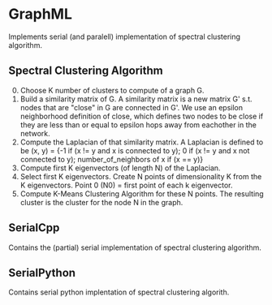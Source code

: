 # GraphML
Implements serial (and paralell) implementation of spectral clustering algorithm.

## Spectral Clustering Algorithm
0. Choose K number of clusters to compute of a graph G.
1. Build a similarity matrix of G. A similarity matrix is a new matrix G'
s.t. nodes that are "close" in G are connected in G'. We use an epsilon neighborhood
definition of close, which defines two nodes to be close if they are less than
or equal to epsilon hops away from eachother in the network.
2. Compute the Laplacian of that similarity matrix. A Laplacian is defined to be
(x, y) = {-1 if (x != y and x is connected to y); 0 if (x != y and x not connected to y);
number_of_neighbors of x if (x == y)}
3. Compute first K eigenvectors (of length N) of the Laplacian.
4. Select first K eigenvectors. Create N points of dimensionality K from the
K eigenvectors. Point 0 (N0) = first point of each k eigenvector.
5. Compute K-Means Clustering Algorithm for these N points. The resulting
cluster is the cluster for the node N in the graph.

## SerialCpp
Contains the (partial) serial implementation of spectral clustering algorithm.

## SerialPython
Contains serial python implentation of spectral clustering algorith.
